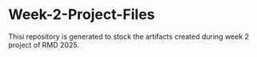 # Week-2-Project-Files
Thisi repository is generated to stock the artifacts created during week 2 project of RMD 2025.
